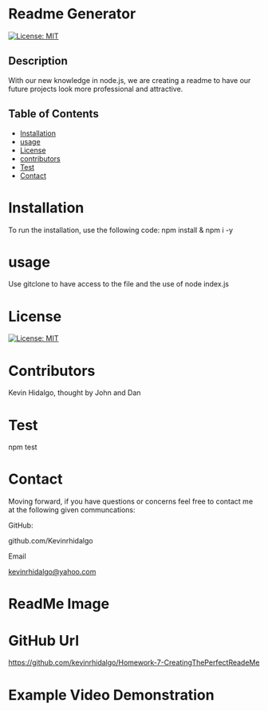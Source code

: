 # Readme Generator
  [![License: MIT](https://img.shields.io/badge/License-MIT-yellow.svg)](https://opensource.org/licenses/MIT)
  ## Description 
With our new knowledge in node.js, we are creating a readme to have our future projects look more professional and attractive.
  ## Table of Contents 

  * [Installation](#installation)
  * [usage](#usage)
  * [License](#license)
  * [contributors](#contributors)
  * [Test](#test)
  * [Contact](#contact)
  # Installation
  To run the installation, use the following code:
  npm install & npm i -y
  # usage
  Use gitclone to have access to the file and the use of node index.js
  # License
  [![License: MIT](https://img.shields.io/badge/License-MIT-yellow.svg)](https://opensource.org/licenses/MIT)
  
  # Contributors
  Kevin Hidalgo, thought by John and Dan
  # Test
  npm test
  # Contact
  Moving forward, if you have questions or concerns feel free to contact me at the following given communcations: 


  GitHub: 

  github.com/Kevinrhidalgo 

  Email 

  kevinrhidalgo@yahoo.com 

# ReadMe Image

# GitHub Url
https://github.com/kevinrhidalgo/Homework-7-CreatingThePerfectReadeMe
# Example Video Demonstration
 
  

  
